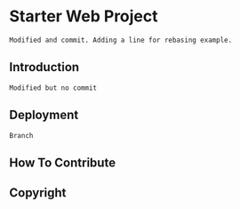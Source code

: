 # Starter Web Project
	Modified and commit. Adding a line for rebasing example.
## Introduction
	Modified but no commit
## Deployment
	Branch
## How To Contribute

## Copyright